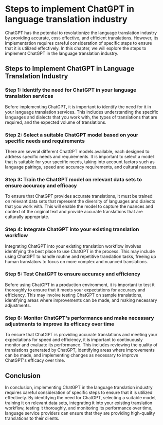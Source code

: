 Steps to implement ChatGPT in language translation industry
=============================================================================================================================

ChatGPT has the potential to revolutionize the language translation industry by providing accurate, cost-effective, and efficient translations. However, its implementation requires careful consideration of specific steps to ensure that it is utilized effectively. In this chapter, we will explore the steps to implement ChatGPT in the language translation industry.

Steps to Implement ChatGPT in Language Translation Industry
-----------------------------------------------------------

### Step 1: Identify the need for ChatGPT in your language translation services

Before implementing ChatGPT, it is important to identify the need for it in your language translation services. This includes understanding the specific languages and dialects that you work with, the types of translations that are required, and the expected volume of translations.

### Step 2: Select a suitable ChatGPT model based on your specific needs and requirements

There are several different ChatGPT models available, each designed to address specific needs and requirements. It is important to select a model that is suitable for your specific needs, taking into account factors such as language pairings, speed and accuracy requirements, and cultural nuances.

### Step 3: Train the ChatGPT model on relevant data sets to ensure accuracy and efficacy

To ensure that ChatGPT provides accurate translations, it must be trained on relevant data sets that represent the diversity of languages and dialects that you work with. This will enable the model to capture the nuances and context of the original text and provide accurate translations that are culturally appropriate.

### Step 4: Integrate ChatGPT into your existing translation workflow

Integrating ChatGPT into your existing translation workflow involves identifying the best place to use ChatGPT in the process. This may include using ChatGPT to handle routine and repetitive translation tasks, freeing up human translators to focus on more complex and nuanced translations.

### Step 5: Test ChatGPT to ensure accuracy and efficiency

Before using ChatGPT in a production environment, it is important to test it thoroughly to ensure that it meets your expectations for accuracy and efficiency. This may involve testing ChatGPT on sample translations, identifying areas where improvements can be made, and making necessary adjustments.

### Step 6: Monitor ChatGPT's performance and make necessary adjustments to improve its efficacy over time

To ensure that ChatGPT is providing accurate translations and meeting your expectations for speed and efficiency, it is important to continuously monitor and evaluate its performance. This includes reviewing the quality of translations generated by ChatGPT, identifying areas where improvements can be made, and implementing changes as necessary to improve ChatGPT's efficacy over time.

Conclusion
----------

In conclusion, implementing ChatGPT in the language translation industry requires careful consideration of specific steps to ensure that it is utilized effectively. By identifying the need for ChatGPT, selecting a suitable model, training it on relevant data sets, integrating it into your existing translation workflow, testing it thoroughly, and monitoring its performance over time, language service providers can ensure that they are providing high-quality translations to their clients.
